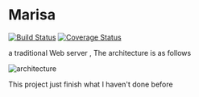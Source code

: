 # Marisa
[![Build Status](https://www.travis-ci.org/Nbsaw/Marisa.svg?branch=master)](https://www.travis-ci.org/Nbsaw/Marisa) [![Coverage Status](https://coveralls.io/repos/github/Nbsaw/Marisa/badge.svg?branch=master)](https://coveralls.io/github/Nbsaw/Marisa?branch=master)

a traditional Web server , The architecture is as follows

![architecture](http://ordlnvdfx.bkt.clouddn.com/bio.png)

This project just finish what I haven't done before

